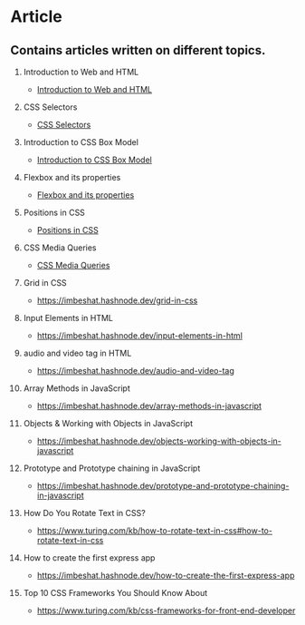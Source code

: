 # Article
## Contains articles written on different topics.

1. Introduction to Web and HTML
   - [Introduction to Web and HTML](https://imbeshat.hashnode.dev/introduction-to-web-and-html)
   
2. CSS Selectors
   - [CSS Selectors](https://imbeshat.hashnode.dev/css-selectors)

3. Introduction to CSS Box Model
   - [Introduction to CSS Box Model](https://imbeshat.hashnode.dev/introduction-to-css-box-model)

4. Flexbox and its properties
   - [Flexbox and its properties](https://imbeshat.hashnode.dev/flexbox-and-its-properties)

5. Positions in CSS
   - [Positions in CSS](https://imbeshat.hashnode.dev/positions-in-css)
   
6. CSS Media Queries
   - [CSS Media Queries](https://imbeshat.hashnode.dev/css-media-queries)
   
7. Grid in CSS
   - https://imbeshat.hashnode.dev/grid-in-css

8. Input Elements in HTML
   - https://imbeshat.hashnode.dev/input-elements-in-html

9. audio and video tag in HTML
      - https://imbeshat.hashnode.dev/audio-and-video-tag
   
11. Array Methods in JavaScript
      - https://imbeshat.hashnode.dev/array-methods-in-javascript
 
12. Objects & Working with Objects in JavaScript
      - https://imbeshat.hashnode.dev/objects-working-with-objects-in-javascript
      
13. Prototype and Prototype chaining in JavaScript
      - https://imbeshat.hashnode.dev/prototype-and-prototype-chaining-in-javascript

14. How Do You Rotate Text in CSS?
      - https://www.turing.com/kb/how-to-rotate-text-in-css#how-to-rotate-text-in-css

15. How to create the first express app
      - https://imbeshat.hashnode.dev/how-to-create-the-first-express-app
   
16. Top 10 CSS Frameworks You Should Know About
      - https://www.turing.com/kb/css-frameworks-for-front-end-developer
